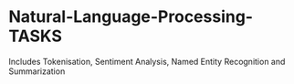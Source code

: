 # Natural-Language-Processing-TASKS
Includes Tokenisation, Sentiment Analysis, Named Entity Recognition and Summarization  
